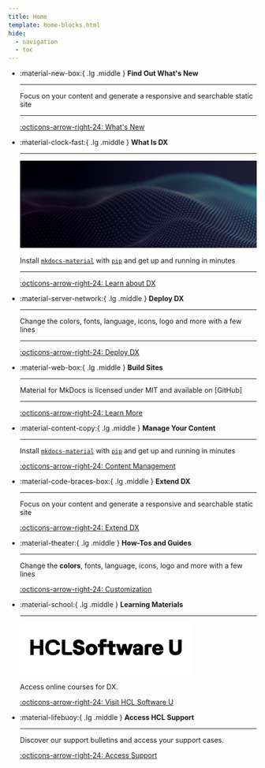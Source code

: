 ```yaml
---
title: Home
template: home-blocks.html
hide:
  - navigation
  - toc
---
```


<div class="grid cards" markdown>

-   :material-new-box:{ .lg .middle } __Find Out What's New__

    ---

    Focus on your content and generate a responsive and searchable static site

    ---

    [:octicons-arrow-right-24: What's New](./whatsnew/cf20/newcf221.md)
    
-   :material-clock-fast:{ .lg .middle } __What Is DX__

    ---
     ![](./assets/homepage-images/dx-doc-hero-banner2.png)

    Install [`mkdocs-material`](#) with [`pip`](#) and get up
    and running in minutes

    ---

    [:octicons-arrow-right-24: Learn about DX](./get_started/architecture_overview/index.md)

-   :material-server-network:{ .lg .middle } __Deploy DX__

    ---

    Change the colors, fonts, language, icons, logo and more with a few lines

    ---

    [:octicons-arrow-right-24: Deploy DX](./deployment/index.md)

-   :material-web-box:{ .lg .middle } __Build Sites__

    ---

    Material for MkDocs is licensed under MIT and available on [GitHub]

    ---

    [:octicons-arrow-right-24: Learn More](./build_sites/index.md)

-   :material-content-copy:{ .lg .middle } __Manage Your Content__

    ---

    Install [`mkdocs-material`](#) with [`pip`](#) and get up
    and running in minutes

    [:octicons-arrow-right-24: Content Management](./manage_content/index.md)

-   :material-code-braces-box:{ .lg .middle } __Extend DX__

    ---

    Focus on your content and generate a responsive and searchable static site

    [:octicons-arrow-right-24: Extend DX](./extend_dx/index.md)

-   :material-theater:{ .lg .middle } __How-Tos and Guides__

    ---

    Change the **colors**, fonts, language, icons, logo and more with a few lines

    [:octicons-arrow-right-24: Customization](./guide_me/glossary.md)

-   :material-school:{ .lg .middle } __Learning Materials__

    ---

    ![HCL Software U Logo](./assets/homepage-images/HCLSoftware-U-logo-blk.png)

    Access online courses for DX.

    [:octicons-arrow-right-24: Visit HCL Software U](https://hclsoftwareu.hcltechsw.com/hcl-dx)

-   :material-lifebuoy:{ .lg .middle } __Access HCL Support__

    ---

    Discover our support bulletins and access your support cases.

    [:octicons-arrow-right-24: Access Support](https://support.hcltechsw.com/csm?id=csm_index)
</div>
